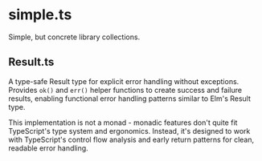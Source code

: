 # simple.ts

Simple, but concrete library collections.

## Result.ts

A type-safe Result type for explicit error handling without exceptions. Provides `ok()` and `err()` helper functions to create success and failure results, enabling functional error handling patterns similar to Elm's Result type.

This implementation is not a monad - monadic features don't quite fit TypeScript's type system and ergonomics. Instead, it's designed to work with TypeScript's control flow analysis and early return patterns for clean, readable error handling.
